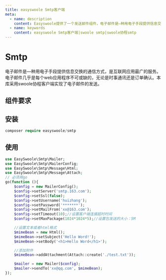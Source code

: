 ```yaml
---
title: easyswoole Smtp客户端
meta:
  - name: description
    content: Easyswoole提供了一个发送邮件组件，电子邮件是—种用电子手段提供信息交换的通信方式，是互联网应用最广的服务。电子邮件几乎是每个web应用程序不可或缺的，无论是时事通讯还是订单确认。本组件采用swoole协程客户端实现了电子邮件的发送。
  - name: keywords
    content: easyswoole Smtp客户端|swoole smtp|swoole协程smtp
---
```


# Smtp

电子邮件是—种用电子手段提供信息交换的通信方式，是互联网应用最广的服务。电子邮件几乎是每个web应用程序不可或缺的，无论是时事通讯还是订单确认。本库采用swoole协程客户端实现了电子邮件的发送。

## 组件要求



## 安装
```php
composer require easyswoole/smtp
```
## 使用
```php
use EasySwoole\Smtp\Mailer;
use EasySwoole\Smtp\MailerConfig;
use EasySwoole\Smtp\Message\Html;
use EasySwoole\Smtp\Message\Attach;
// 必须用go
go(function (){
    $config = new MailerConfig();
    $config->setServer('smtp.163.com');
    $config->setSsl(false);
    $config->setUsername('huizhang');
    $config->setPassword('*******');
    $config->setMailFrom('xx@163.com');
    $config->setTimeout(10);//设置客户端连接超时时间
    $config->setMaxPackage(1024*1024*5);//设置包发送的大小：5M

    //设置文本或者html格式
    $mimeBean = new Html();
    $mimeBean->setSubject('Hello Word!');
    $mimeBean->setBody('<h1>Hello Word</h1>');

    //添加附件
    $mimeBean->addAttachment(Attach::create('./test.txt'));

    $mailer = new Mailer($config);
    $mailer->sendTo('xx@qq.com', $mimeBean);
});

```
